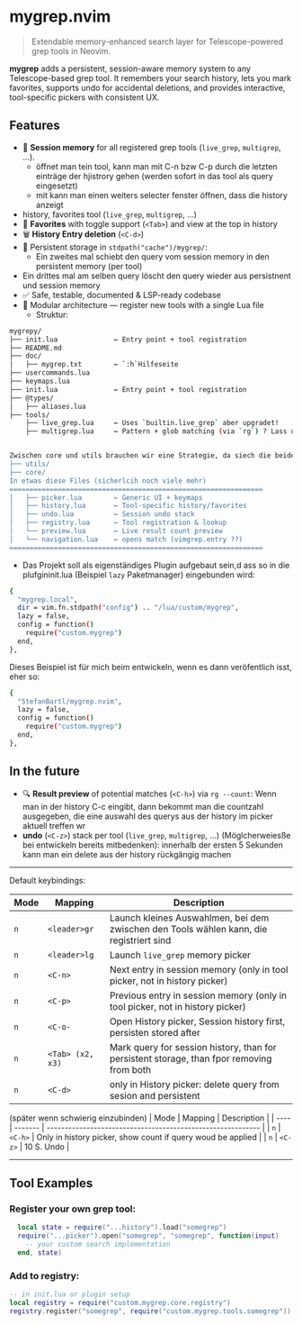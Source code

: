 # mygrep.nvim

> Extendable memory-enhanced search layer for Telescope-powered grep tools in Neovim.

**mygrep** adds a persistent, session-aware memory system to any Telescope-based grep tool.
It remembers your search history, lets you mark favorites, supports undo for accidental deletions, and provides interactive, tool-specific pickers with consistent UX.

## Features

- 🧠 **Session memory** for all registered grep tools (`live_grep`, `multigrep`, ...).
  - öffnet man tein tool, kann man mit C-n bzw C-p durch die letzten einträge der hjistrory gehen (werden sofort in das tool als query eingesetzt)
  - mit <C-o> kann man einen weiters selecter fenster öffnen, dass die history anzeigt
- history, favorites tool (`live_grep`, `multigrep`, ...)
- 📌 **Favorites** with toggle support (`<Tab>`) and view at the top in history
- 🗑️ **History Entry deletion** (`<C-d>`)
- 💾 Persistent storage in `stdpath("cache")/mygrep/`:
  - Ein zweites mal <Tab> schiebt den query vom session memory in den persistent memory (per tool)
- Ein drittes mal <Tab> am selben query löscht den query wieder aus persistnent und session memory
- ✅ Safe, testable, documented & LSP-ready codebase
- 🔁 Modular architecture — register new tools with a single Lua file
  - Struktur:
```bash
mygrepy/
├── init.lua              ← Entry point + tool registration
├── README.md
├── doc/
│   ├── mygrep.txt        ← `:h`Hilfeseite
├── usercommands.lua
├── keymaps.lua
├── init.lua              ← Entry point + tool registration
├── @types/
│   ├── aliases.lua
├── tools/
    ├── live_grep.lua     ← Uses `builtin.live_grep` aber upgradet!
    ├── multigrep.lua     ← Pattern + glob matching (via `rg`) ? Lass uns noch darüber sprechen, was das genau bedeuten würde


Zwischen core und utils brauchen wir eine Strategie, da siech die beiden sehr überschneiden. Las uns darüber noch sprechen"
├── utils/
├── core/
In etwas diese Files (sicherlcih noch viele mehr)
===============================================================
│   ├── picker.lua        ← Generic UI + keymaps
│   ├── history.lua       ← Tool-specific history/favorites
│   ├── undo.lua          ← Session undo stack
│   ├── registry.lua      ← Tool registration & lookup
│   └── preview.lua       ← Live result count preview
│   └── navigation.lua    ← opens match (vimgrep.entry ??)
===============================================================
```


- Das Projekt soll als eigenständiges Plugin aufgebaut sein,d ass so in die plufgininit.lua (Beispiel `lazy` Paketmanager) eingebunden wird:
```bash
{
  "mygrep.local",
  dir = vim.fn.stdpath("config") .. "/lua/custom/mygrep",
  lazy = false,
  config = function()
    require("custom.mygrep")
  end,
},
```

Dieses Beispiel ist für mich beim entwickeln, wenn es dann veröfentlich isst, eher so:

```bash
{
  "StefanBartl/mygrep.nvim",
  lazy = false,
  config = function()
    require("custom.mygrep")
  end,
},
```

## In the future
- 🔍 **Result preview** of potential matches (`<C-h>`) via `rg --count`: Wenn man in der history C-c eingibt, dann bekommt man die countzahl ausgegeben, die eine auswahl des querys aus der history im picker aktuell treffen wr
- **undo** (`<C-z>`) stack per tool (`live_grep`, `multigrep`, ...) (Möglcherweiesße bei entwickeln bereits mitbedenken): innerhalb der ersten 5 Sekunden kann man ein delete aus der history rückgängig machen

---

Default keybindings:

| Mode | Mapping          | Description                                                                               |
| ---- | ---------------- | ----------------------------------------------------------------------------------------- |
| `n`  | `<leader>gr`     | Launch kleines Auswahlmen, bei dem zwischen den Tools wählen kann, die registriert sind   |
| `n`  | `<leader>lg`     | Launch `live_grep` memory picker                                                          |
| `n`  | `<C-n>`          | Next entry in session memory (only in tool picker, not in history picker)                 |
| `n`  | `<C-p>`          | Previous entry in session memory (only in tool picker, not in history picker)             |
| `n`  | `<C-o-`          | Open History picker, Session history first, persisten stored after                        |
| `n`  | `<Tab> (x2, x3)` | Mark query for session history, than for persistent storage, than fpor removing from both |
| `n`  | `<C-d>`          | only in History picker: delete query from sesion and persistent                           |

(später wenn schwierig einzubinden)
| Mode | Mapping | Description                                                 |
| ---- | ------- | ----------------------------------------------------------- |
| `n`  | `<C-h>` | Only in history picker, show count if query woud be applied |
| `n`  | `<C-z>` | 10 S. Undo                                                  |

---

## Tool Examples

### Register your own grep tool:

```lua
  local state = require("...history").load("somegrep")
  require("...picker").open("somegrep", "somegrep", function(input)
    -- your custom search implementation
  end, state)
```

### Add to registry:

```lua
-- in init.lua or plugin setup
local registry = require("custom.mygrep.core.registry")
registry.register("somegrep", require("custom.mygrep.tools.somegrep"))
```

